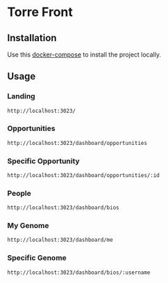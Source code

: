 # Torre Front

## Installation

Use this [docker-compose](https://github.com/JoseManuelPR/torre/blob/master/docker-compose.yml)  to install the project locally.

## Usage
### Landing
```bash
http://localhost:3023/
```

### Opportunities
```bash
http://localhost:3023/dashboard/opportunities
```

### Specific Opportunity
```bash
http://localhost:3023/dashboard/opportunities/:id
```

### People
```bash
http://localhost:3023/dashboard/bios
```

### My Genome
```bash
http://localhost:3023/dashboard/me
```

### Specific Genome
```bash
http://localhost:3023/dashboard/bios/:username
```